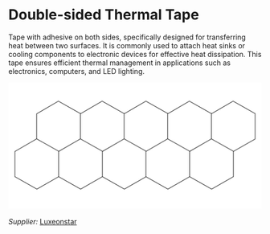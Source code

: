# Double-sided Thermal Tape

Tape with adhesive on both sides, specifically designed for transferring heat between two surfaces.
It is commonly used to attach heat sinks or cooling components to electronic devices for effective heat dissipation.
This tape ensures efficient thermal management in applications such as electronics, computers, and LED lighting.


![](../../images/hexagon_tape.jpg)



_Supplier:_ [Luxeonstar](https://luxeonstar.com/product/lxt-s-12/)